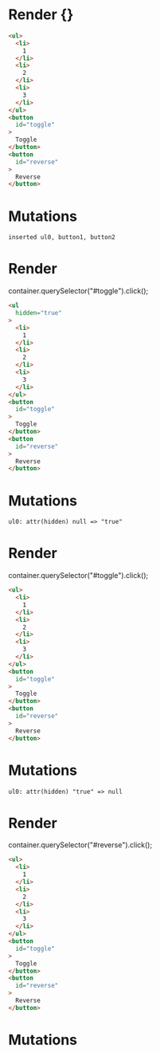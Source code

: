 # Render {}
```html
<ul>
  <li>
    1
  </li>
  <li>
    2
  </li>
  <li>
    3
  </li>
</ul>
<button
  id="toggle"
>
  Toggle
</button>
<button
  id="reverse"
>
  Reverse
</button>
```

# Mutations
```
inserted ul0, button1, button2
```


# Render 
container.querySelector("#toggle").click();

```html
<ul
  hidden="true"
>
  <li>
    1
  </li>
  <li>
    2
  </li>
  <li>
    3
  </li>
</ul>
<button
  id="toggle"
>
  Toggle
</button>
<button
  id="reverse"
>
  Reverse
</button>
```

# Mutations
```
ul0: attr(hidden) null => "true"
```


# Render 
container.querySelector("#toggle").click();

```html
<ul>
  <li>
    1
  </li>
  <li>
    2
  </li>
  <li>
    3
  </li>
</ul>
<button
  id="toggle"
>
  Toggle
</button>
<button
  id="reverse"
>
  Reverse
</button>
```

# Mutations
```
ul0: attr(hidden) "true" => null
```


# Render 
container.querySelector("#reverse").click();

```html
<ul>
  <li>
    1
  </li>
  <li>
    2
  </li>
  <li>
    3
  </li>
</ul>
<button
  id="toggle"
>
  Toggle
</button>
<button
  id="reverse"
>
  Reverse
</button>
```

# Mutations
```

```